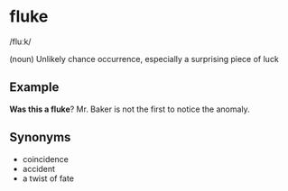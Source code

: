# fluke

/fluːk/

(noun) Unlikely chance occurrence, especially a surprising piece of luck

## Example

**Was this a fluke**? Mr. Baker is not the first to notice the anomaly.

## Synonyms

+ coincidence
+ accident
+ a twist of fate

